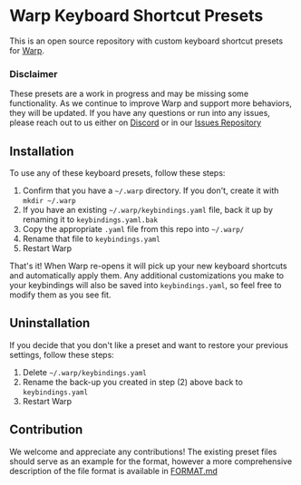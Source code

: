 # Warp Keyboard Shortcut Presets

This is an open source repository with custom keyboard shortcut presets for [Warp](https://www.warp.dev).

### Disclaimer

These presets are a work in progress and may be missing some functionality. As we continue to improve Warp and support more behaviors, they will be updated. If you have any questions or run into any issues, please reach out to us either on [Discord](https://discord.gg/warpdotdev) or in our [Issues Repository](https://github.com/warpdotdev/Warp)

## Installation

To use any of these keyboard presets, follow these steps:

1. Confirm that you have a `~/.warp` directory. If you don't, create it with `mkdir ~/.warp`
2. If you have an existing `~/.warp/keybindings.yaml` file, back it up by renaming it to `keybindings.yaml.bak`
3. Copy the appropriate `.yaml` file from this repo into `~/.warp/`
4. Rename that file to `keybindings.yaml`
5. Restart Warp

That's it! When Warp re-opens it will pick up your new keyboard shortcuts and automatically apply them. Any additional customizations you make to your keybindings will also be saved into `keybindings.yaml`, so feel free to modify them as you see fit.

## Uninstallation

If you decide that you don't like a preset and want to restore your previous settings, follow these steps:

1. Delete `~/.warp/keybindings.yaml`
2. Rename the back-up you created in step (2) above back to `keybindings.yaml`
3. Restart Warp

## Contribution

We welcome and appreciate any contributions! The existing preset files should serve as an example for the format, however a more comprehensive description of the file format is available in [FORMAT.md](FORMAT.md)
